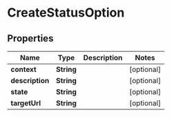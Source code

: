 
# CreateStatusOption

## Properties
Name | Type | Description | Notes
------------ | ------------- | ------------- | -------------
**context** | **String** |  |  [optional]
**description** | **String** |  |  [optional]
**state** | **String** |  |  [optional]
**targetUrl** | **String** |  |  [optional]



